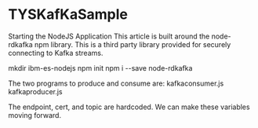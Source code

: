 # TYSKafKaSample

Starting the NodeJS Application
This article is built around the node-rdkafka npm library. This is a third party library provided for securely connecting to Kafka streams.

mkdir ibm-es-nodejs
npm init
npm i --save node-rdkafka

The two programs to produce and consume are:
kafkaconsumer.js 	
kafkaproducer.js

The endpoint, cert, and topic are hardcoded.  We can make these variables moving forward.

